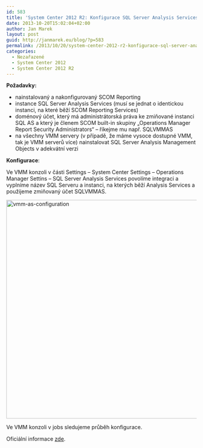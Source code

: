 ```yaml
---
id: 583
title: 'System Center 2012 R2: Konfigurace SQL Server Analysis Services ve VMM'
date: 2013-10-20T15:02:04+02:00
author: Jan Marek
layout: post
guid: http://janmarek.eu/blog/?p=583
permalink: /2013/10/20/system-center-2012-r2-konfigurace-sql-server-analysis-services-ve-vmm/
categories:
  - Nezařazené
  - System Center 2012
  - System Center 2012 R2
---
```

**Požadavky:**

  * nainstalovaný a nakonfigurovaný SCOM Reporting
  * instance SQL Server Analysis Services (musí se jednat o identickou instanci, na které běží SCOM Reporting Services)
  * doménový účet, který má administrátorská práva ke zmiňované instanci SQL AS a který je členem SCOM built-in skupiny &#8222;Operations Manager Report Security Administrators&#8220; &#8211; říkejme mu např. SQLVMMAS
  * na všechny VMM servery (v případě, že máme vysoce dostupné VMM, tak je VMM serverů více) nainstalovat SQL Server Analysis Management Objects v adekvátní verzi

**Konfigurace**:

Ve VMM konzoli v části Settings &#8211; System Center Settings &#8211; Operations Manager Settins &#8211; SQL Server Analysis Services povolíme integraci a vyplníme název SQL Serveru a instanci, na kterých běží Analysis Services a použijeme zmiňovaný účet SQLVMMAS.

[<img class="alignleft size-full wp-image-588" alt="vmm-as-configuration" src="http://janmarek.eu/wp-content/uploads/2013/10/vmm-as-configuration.png" width="772" height="577" />](http://janmarek.eu/wp-content/uploads/2013/10/vmm-as-configuration.png)

Ve VMM konzoli v jobs sledujeme průběh konfigurace.

Oficiální informace <a href="http://technet.microsoft.com/en-us/library/hh882395.aspx" target="_blank">zde</a>.